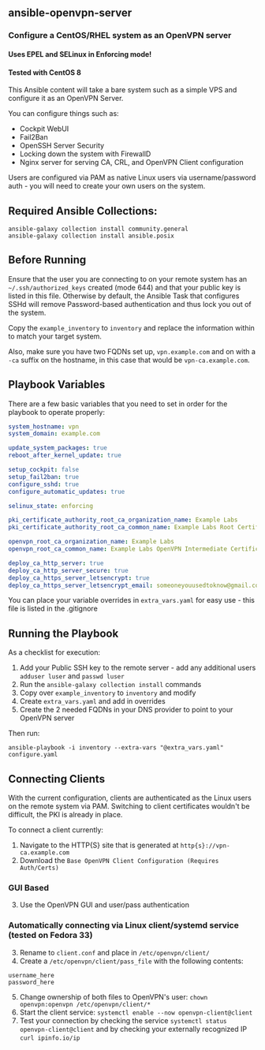 ## ansible-openvpn-server
### Configure a CentOS/RHEL system as an OpenVPN server
#### Uses EPEL and SELinux in Enforcing mode!
#### Tested with CentOS 8

This Ansible content will take a bare system such as a simple VPS and configure it as an OpenVPN Server.

You can configure things such as:

- Cockpit WebUI
- Fail2Ban
- OpenSSH Server Security
- Locking down the system with FirewallD
- Nginx server for serving CA, CRL, and OpenVPN Client configuration

Users are configured via PAM as native Linux users via username/password auth - you will need to create your own users on the system.

## Required Ansible Collections:

```
ansible-galaxy collection install community.general
ansible-galaxy collection install ansible.posix
```

## Before Running

Ensure that the user you are connecting to on your remote system has an `~/.ssh/authorized_keys` created (mode 644) and that your public key is listed in this file.  Otherwise by default, the Ansible Task that configures SSHd will remove Password-based authentication and thus lock you out of the system.

Copy the `example_inventory` to `inventory` and replace the information within to match your target system.

Also, make sure you have two FQDNs set up, `vpn.example.com` and on with a `-ca` suffix on the hostname, in this case that would be `vpn-ca.example.com`.

## Playbook Variables

There are a few basic variables that you need to set in order for the playbook to operate properly:

```yaml
system_hostname: vpn
system_domain: example.com

update_system_packages: true
reboot_after_kernel_update: true

setup_cockpit: false
setup_fail2ban: true
configure_sshd: true
configure_automatic_updates: true

selinux_state: enforcing

pki_certificate_authority_root_ca_organization_name: Example Labs
pki_certificate_authority_root_ca_common_name: Example Labs Root Certificate Authority

openvpn_root_ca_organization_name: Example Labs
openvpn_root_ca_common_name: Example Labs OpenVPN Intermediate Certificate Authority

deploy_ca_http_server: true
deploy_ca_http_server_secure: true
deploy_ca_https_server_letsencrypt: true
deploy_ca_https_server_letsencrypt_email: someoneyouusedtoknow@gmail.com
```

You can place your variable overrides in `extra_vars.yaml` for easy use - this file is listed in the .gitignore

## Running the Playbook

As a checklist for execution:

1. Add your Public SSH key to the remote server - add any additional users `adduser luser` and `passwd luser`
2. Run the `ansible-galaxy collection install` commands
3. Copy over `example_inventory` to `inventory` and modify
4. Create `extra_vars.yaml` and add in overrides
5. Create the 2 needed FQDNs in your DNS provider to point to your OpenVPN server

Then run:

`ansible-playbook -i inventory --extra-vars "@extra_vars.yaml" configure.yaml`

## Connecting Clients

With the current configuration, clients are authenticated as the Linux users on the remote system via PAM.
Switching to client certificates wouldn't be difficult, the PKI is already in place.

To connect a client currently:

1. Navigate to the HTTP{S} site that is generated at `http{s}://vpn-ca.example.com`
2. Download the `Base OpenVPN Client Configuration (Requires Auth/Certs)`

### GUI Based

3. Use the OpenVPN GUI and user/pass authentication 

### Automatically connecting via Linux client/systemd service (tested on Fedora 33)

3. Rename to `client.conf` and place in `/etc/openvpn/client/`
4. Create a `/etc/openvpn/client/pass_file` with the following contents:

```
username_here
password_here
```

5. Change ownership of both files to OpenVPN's user: `chown openvpn:openvpn /etc/openvpn/client/*`
6. Start the client service: `systemctl enable --now openvpn-client@client`
7. Test your connection by checking the service `systemctl status openvpn-client@client` and by checking your externally recognized IP `curl ipinfo.io/ip`